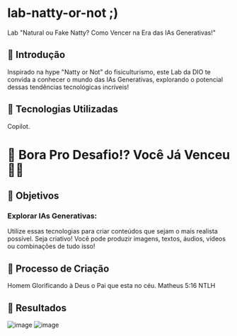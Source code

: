 # lab-natty-or-not ;)
Lab "Natural ou Fake Natty? Como Vencer na Era das IAs Generativas!"

## 📒 Introdução
Inspirado na hype "Natty or Not" do fisiculturismo, este Lab da DIO te convida a conhecer o mundo das IAs Generativas, explorando o potencial dessas tendências tecnológicas incríveis!

## 🤖 Tecnologias Utilizadas
Copilot.

# 🎯 Bora Pro Desafio!? Você Já Venceu 💪🤓

## 🤖 Objetivos
### Explorar IAs Generativas:
Utilize essas tecnologias para criar conteúdos que sejam o mais realista possível. Seja criativo! Você pode produzir imagens, textos, áudios, vídeos ou combinações de tudo isso!

## 🧐 Processo de Criação
Homem Glorificando à Deus o Pai que esta no céu. Matheus 5:16 NTLH

## 🚀 Resultados
![image](https://github.com/user-attachments/assets/57b742d0-3ba1-422e-a52d-4bf0e42e1508)
![image](https://github.com/user-attachments/assets/1c0b07d2-d2bb-41cb-bd46-2ca11d48e753)
